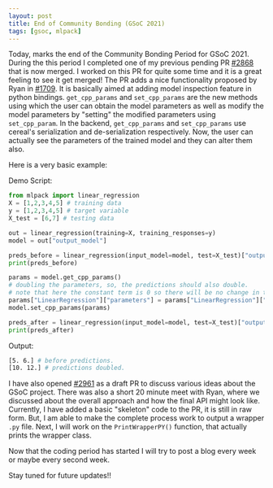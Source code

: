 ```yaml
---
layout: post
title: End of Community Bonding (GSoC 2021)
tags: [gsoc, mlpack]
---
```


Today, marks the end of the Community Bonding Period for GSoC 2021.
During the this period I completed one of my previous pending PR [#2868](https://github.com/mlpack/mlpack/pull/2868) that is now merged.
I worked on this PR for quite some time and it is a great feeling to see it get merged!
The PR adds a nice functionality proposed by Ryan in [#1709](https://github.com/mlpack/mlpack/issues/1709). It is basically aimed at adding model
inspection feature in python bindings. `get_cpp_params` and `set_cpp_params` are the new methods using which the user can obtain the model parameters
as well as modify the model parameters by "setting" the modified parameters using `set_cpp_param`. In the backend, `get_cpp_params` and `set_cpp_params` use
cereal's serialization and de-serialization respectively.
Now, the user can actually see the parameters of the trained model and they can alter them also.

Here is a very basic example:


Demo Script:
```python
from mlpack import linear_regression
X = [1,2,3,4,5] # training data
y = [1,2,3,4,5] # target variable
X_test = [6,7] # testing data

out = linear_regression(training=X, training_responses=y)
model = out["output_model"]

preds_before = linear_regression(input_model=model, test=X_test)["output_predictions"]
print(preds_before)

params = model.get_cpp_params()
# doubling the parameters, so, the predictions should also double.
# note that here the constant term is 0 so there will be no change in that after doubling.
params["LinearRegression"]["parameters"] = params["LinearRegression"]["parameters"]  * 2
model.set_cpp_params(params)

preds_after = linear_regression(input_model=model, test=X_test)["output_predictions"]
print(preds_after)
```

Output: 
```bash
[5. 6.] # before predictions.
[10. 12.] # predictions doubled.
```

I have also opened [#2961](https://github.com/mlpack/mlpack/pull/2961) as a draft PR to discuss various ideas about the GSoC project.
There was also a short 20 minute meet with Ryan, where we discussed about the overall approach
and how the final API might look like.
Currently, I have added a basic "skeleton" code to the PR, it is still in raw form. But, I am able to make the complete process
work to output a wrapper `.py` file. Next, I will work on the `PrintWrapperPY()` function, that actually prints the wrapper class.

Now that the coding period has started I will try to post a blog every week or maybe every second week.

Stay tuned for future updates!!
